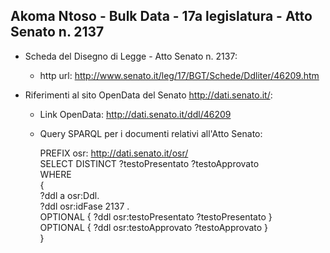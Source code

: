 ## Akoma Ntoso - Bulk Data - 17a legislatura - Atto Senato n. 2137 ##

* Scheda del Disegno di Legge - Atto Senato n. 2137:
	* http url: http://www.senato.it/leg/17/BGT/Schede/Ddliter/46209.htm

* Riferimenti al sito OpenData del Senato http://dati.senato.it/:
	* Link OpenData: http://dati.senato.it/ddl/46209
	* Query SPARQL per i documenti relativi all'Atto Senato:

        PREFIX osr: <http://dati.senato.it/osr/>  
		SELECT DISTINCT ?testoPresentato ?testoApprovato  
		WHERE  
		{  
		    ?ddl a osr:Ddl.  
		    ?ddl osr:idFase 2137 .  
		    OPTIONAL { ?ddl osr:testoPresentato ?testoPresentato }  
		    OPTIONAL { ?ddl osr:testoApprovato ?testoApprovato }  
		}
		